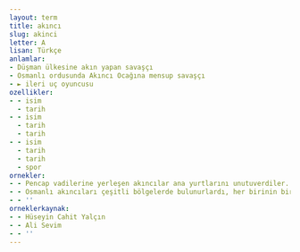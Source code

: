 ```yaml
---
layout: term
title: akıncı
slug: akinci
letter: A
lisan: Türkçe
anlamlar:
- Düşman ülkesine akın yapan savaşçı
- Osmanlı ordusunda Akıncı Ocağına mensup savaşçı
- ► ileri uç oyuncusu
ozellikler:
- - isim
  - tarih
- - isim
  - tarih
  - tarih
- - isim
  - tarih
  - tarih
  - spor
ornekler:
- - Pencap vadilerine yerleşen akıncılar ana yurtlarını unutuverdiler.
- - Osmanlı akıncıları çeşitli bölgelerde bulunurlardı, her birinin bir akıncı kumandanı vardı.
- - ''
orneklerkaynak:
- - Hüseyin Cahit Yalçın
- - Ali Sevim
- - ''
---
```

